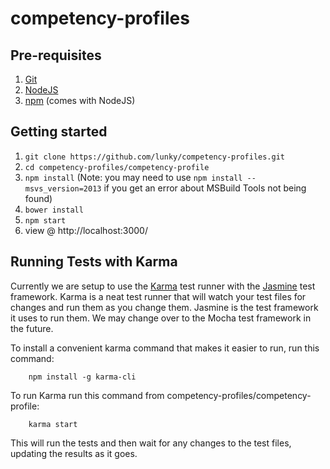 # competency-profiles # 

## Pre-requisites ##
 1. [Git](http://git-scm.com/downloads)
 2. [NodeJS](http://nodejs.org/download/)
 3. [npm](https://www.npmjs.com/) (comes with NodeJS)

## Getting started ##

 1. `git clone https://github.com/lunky/competency-profiles.git`
 2. `cd competency-profiles/competency-profile`
 3. `npm install` (Note: you may need to use `npm install --msvs_version=2013` 
    if you get an error about MSBuild Tools not being found)
 4. `bower install`
 5. `npm start`
 6. view @ http://localhost:3000/

## Running Tests with Karma ##

Currently we are setup to use the [Karma](http://karma-runner.github.io/) test runner with the 
[Jasmine](http://jasmine.github.io/) test framework. Karma is a neat test runner that will watch
your test files for changes and run them as you change them. Jasmine is the test framework it uses
to run them. We may change over to the Mocha test framework in the future.

To install a convenient karma command that makes it easier to run, run this command:

        npm install -g karma-cli

To run Karma run this command from competency-profiles/competency-profile:

        karma start

This will run the tests and then wait for any changes to the test files, updating the results as it goes.

 
 
